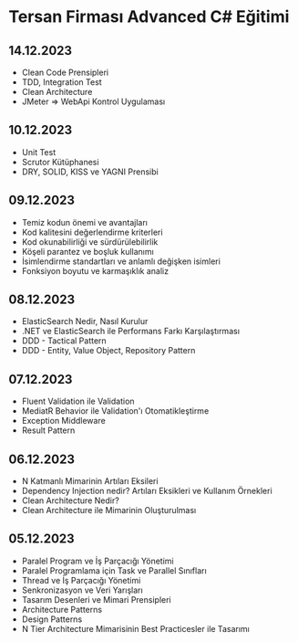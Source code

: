 # Tersan Firması Advanced C# Eğitimi
## 14.12.2023
- Clean Code Prensipleri
- TDD, Integration Test
- Clean Architecture
- JMeter => WebApi Kontrol Uygulaması

## 10.12.2023
- Unit Test
- Scrutor Kütüphanesi
- DRY, SOLID, KISS ve YAGNI Prensibi

## 09.12.2023
- Temiz kodun önemi ve avantajları
- Kod kalitesini değerlendirme kriterleri
- Kod okunabilirliği ve sürdürülebilirlik
- Köşeli parantez ve boşluk kullanımı
- İsimlendirme standartları ve anlamlı değişken isimleri
- Fonksiyon boyutu ve karmaşıklık analiz

## 08.12.2023
- ElasticSearch Nedir, Nasıl Kurulur
- .NET ve ElasticSearch ile Performans Farkı Karşılaştırması
- DDD - Tactical Pattern
- DDD - Entity, Value Object, Repository Pattern

## 07.12.2023
- Fluent Validation ile Validation
- MediatR Behavior ile Validation'ı Otomatikleştirme
- Exception Middleware
- Result Pattern

## 06.12.2023
- N Katmanlı Mimarinin Artıları Eksileri
- Dependency Injection nedir? Artıları Eksikleri ve Kullanım Örnekleri
- Clean Architecture Nedir?
- Clean Architecture ile Mimarinin Oluşturulması

## 05.12.2023
- Paralel Program ve İş Parçacığı Yönetimi
- Paralel Programlama için Task ve Parallel Sınıfları
- Thread ve İş Parçacığı Yönetimi
- Senkronizasyon ve Veri Yarışları
- Tasarım Desenleri ve Mimari Prensipleri
- Architecture Patterns
- Design Patterns
- N Tier Architecture Mimarisinin Best Practicesler ile Tasarımı